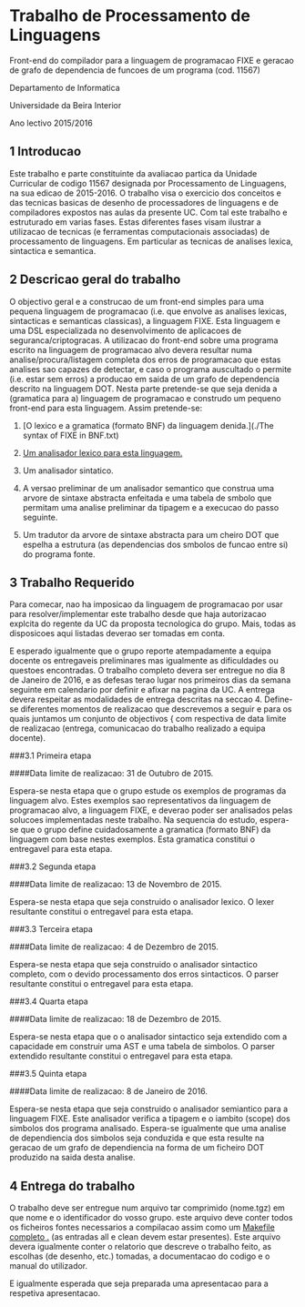 
Trabalho de Processamento de Linguagens
======
Front-end do compilador para a linguagem de programacao FIXE e geracao de grafo de dependencia de funcoes de um programa (cod.  11567)

Departamento de Informatica

Universidade da Beira Interior

Ano lectivo 2015/2016

1    Introducao
------
	
Este trabalho e parte constituinte da avaliacao partica da Unidade Curricular de codigo 11567 designada por Processamento de Linguagens, na sua edicao de 2015-2016.
O  trabalho  visa  o  exercicio  dos  conceitos  e  das  tecnicas  basicas  de  desenho de processadores de linguagens e de compiladores expostos nas aulas da presente UC. Com tal este trabalho e estruturado em varias fases.  Estas diferentes fases visam ilustrar a utilizacao de tecnicas (e ferramentas computacionais associadas) de processamento de linguagens.  Em particular as tecnicas de analises lexica, sintactica e semantica.

2    Descricao geral do trabalho
------
O objectivo geral e a construcao de um front-end simples para uma pequena linguagem de programacao (i.e.  que envolve as analises lexicas, sintacticas e semanticas classicas), a linguagem FIXE. Esta linguagem e uma DSL especializada no desenvolvimento de aplicacoes de seguranca/criptogracas.
A utilizacao do front-end sobre uma programa escrito na linguagem de programacao alvo devera resultar numa analise/procura/listagem completa dos erros de programacao que estas analises sao capazes de detectar, e caso o programa auscultado o permite (i.e.  estar sem erros) a producao em saida de um grafo de dependencia descrito na linguagem DOT.
Nesta parte pretende-se que seja denida a (gramatica para a) linguagem de  programacao  e  construdo  um  pequeno front-end para  esta  linguagem.
Assim pretende-se:

1. [O lexico e a gramatica (formato BNF) da linguagem denida.](./The syntax of FIXE in BNF.txt)

1. [Um analisador lexico para esta linguagem.](./lexer.mll)

1. Um analisador sintatico.

1. A  versao  preliminar  de  um  analisador  semantico  que  construa  uma arvore  de  sintaxe  abstracta enfeitada e  uma  tabela  de  smbolo  que permitam  uma  analise  preliminar  da  tipagem  e  a  execucao  do  passo seguinte.

1. Um tradutor da arvore de sintaxe abstracta para um cheiro DOT que espelha a estrutura (as dependencias dos smbolos de funcao entre si) do programa fonte.



3    Trabalho Requerido
------
Para comecar, nao ha imposicao da linguagem de programacao por usar para resolver/implementar este trabalho desde que haja autorizacao explcita do regente da UC da proposta tecnologica do grupo.  Mais, todas as disposicoes aqui listadas deverao ser tomadas em conta.

E esperado igualmente que o grupo reporte atempadamente a equipa docente os entregaveis preliminares mas igualmente as dificuldades ou questoes encontradas.
O trabalho completo devera ser entregue no dia 8 de Janeiro de 2016, e as defesas terao lugar nos primeiros dias da semana seguinte em calendario por definir e afixar na pagina da UC. A entrega devera respeitar as modalidades de entrega descritas na seccao  4.
Define-se diferentes momentos de realizacao que descrevemos a seguir e para os quais juntamos um conjunto de objectivos { com respectiva de data limite  de  realizacao  (entrega,  comunicacao  do  trabalho  realizado  a  equipa docente).



###3.1    Primeira etapa
	
####Data limite de realizacao:  31 de Outubro de 2015.
	
Espera-se nesta etapa que o grupo estude os exemplos de programas da linguagem alvo.  Estes exemplos sao representativos da linguagem de programacao alvo, a linguagem FIXE, e deverao poder ser analisados pelas solucoes implementadas neste trabalho.
Na  sequencia  do  estudo,  espera-se  que  o  grupo  define  cuidadosamente a gramatica (formato BNF) da linguagem com base nestes exemplos.  Esta gramatica constitui o entregavel para esta etapa.



###3.2    Segunda etapa
	
####Data limite de realizacao:  13 de Novembro de 2015.
	
Espera-se  nesta  etapa  que  seja  construido  o  analisador  lexico.   O lexer resultante constitui o entregavel para esta etapa.



###3.3    Terceira etapa
	
####Data limite de realizacao:  4 de Dezembro de 2015.
	
Espera-se  nesta  etapa  que  seja  construido  o  analisador  sintactico  completo, com o devido processamento dos erros sintacticos.  O parser resultante constitui o entregavel para esta etapa.



###3.4    Quarta etapa
	
####Data limite de realizacao:  18 de Dezembro de 2015.
	
Espera-se nesta etapa que o o analisador sintactico seja extendido com a  capacidade  em  construir  uma  AST  e  uma  tabela  de  simbolos.   O parser extendido resultante constitui o entregavel para esta etapa.



###3.5    Quinta etapa

####Data limite de realizacao:  8 de Janeiro de 2016.

Espera-se nesta etapa que seja construido o analisador semiantico para a linguagem FIXE. Este analisador verifica a tipagem e o iambito (scope) dos simbolos dos programa analisado.  Espera-se igualmente que uma analise de dependiencia  dos  simbolos  seja  conduzida  e  que  esta  resulte  na  geracao  de um grafo de dependiencia na forma de um ficheiro DOT produzido na saida desta analise.

4    Entrega do trabalho
------	
O  trabalho  deve  ser  entregue  num  arquivo  tar  comprimido  (nome.tgz)  em que nome e o identificador do vosso grupo.  este arquivo deve conter todos os ficheiros fontes necessarios a compilacao assim como um  [Makefile completo .](./Makefile) (as entradas all e clean devem estar presentes).
Este arquivo devera igualmente conter o relatorio que descreve o trabalho feito,  as  escolhas  (de  desenho,  etc.)   tomadas,  a  documentacao  do  codigo e  o  manual  do  utilizador.

E  igualmente  esperada  que  seja  preparada  uma apresentacao para a respetiva apresentacao.
